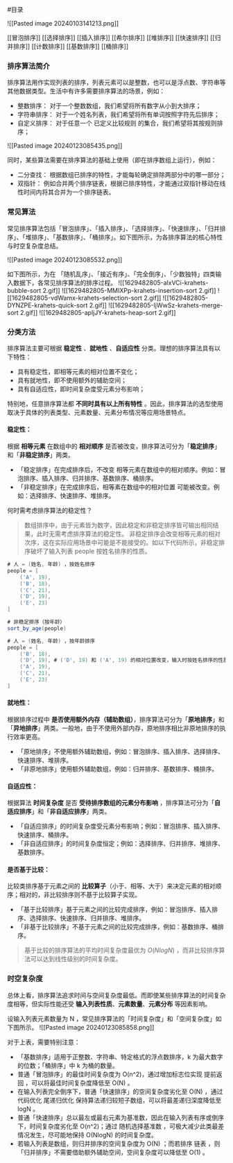 #目录 

![[Pasted image 20240103141213.png]]

[[冒泡排序]]
[[选择排序]]
[[插入排序]]
[[希尔排序]]
[[堆排序]]
[[快速排序]]
[[归并排序]]
[[计数排序]]
[[基数排序]]
[[桶排序]]

### 排序算法简介
排序算法用作实现列表的排序，列表元素可以是整数，也可以是浮点数、字符串等其他数据类型。生活中有许多需要排序算法的场景，例如：

- 整数排序： 对于一个整数数组，我们希望将所有数字从小到大排序；
- 字符串排序： 对于一个姓名列表，我们希望将所有单词按照字符先后排序；
- 自定义排序： 对于任意一个 已定义比较规则 的集合，我们希望将其按规则排序；

![[Pasted image 20240123085435.png]]

同时，某些算法需要在排序算法的基础上使用（即在排序数组上运行），例如：

- 二分查找： 根据数组已排序的特性，才能每轮确定排除两部分中的哪一部分；
- 双指针： 例如合并两个排序链表，根据已排序特性，才能通过双指针移动在线性时间内将其合并为一个排序链表。

### 常见算法
常见排序算法包括「冒泡排序」、「插入排序」、「选择排序」、「快速排序」、「归并排序」、「堆排序」、「基数排序」、「桶排序」。如下图所示，为各排序算法的核心特性与时空复杂度总结。

![[Pasted image 20240123085532.png]]

如下图所示，为在 「随机乱序」、「接近有序」、「完全倒序」、「少数独特」四类输入数据下，各常见排序算法的排序过程。
![[1629482805-alxVCi-krahets-bubble-sort 2.gif]]
![[1629482805-MMIXPp-krahets-insertion-sort 2.gif]]
![[1629482805-vdWamx-krahets-selection-sort 2.gif]]
![[1629482805-DYNZPE-krahets-quick-sort 2.gif]]
![[1629482805-IjWwSz-krahets-merge-sort 2.gif]]
![[1629482805-apljJY-krahets-heap-sort 2.gif]]

### 分类方法
排序算法主要可根据 **稳定性** 、**就地性** 、**自适应性** 分类。理想的排序算法具有以下特性：
- 具有稳定性，即相等元素的相对位置不变化；
- 具有就地性，即不使用额外的辅助空间；
- 具有自适应性，即时间复杂度受元素分布影响；

特别地，任意排序算法都 **不同时具有以上所有特性** 。因此，排序算法的选型使用取决于具体的列表类型、元素数量、元素分布情况等应用场景特点。

#### 稳定性：
根据 **相等元素** 在数组中的 **相对顺序** 是否被改变，排序算法可分为「**稳定排序**」和「**非稳定排序**」两类。

- 「稳定排序」在完成排序后，不改变 相等元素在数组中的相对顺序。例如：冒泡排序、插入排序、归并排序、基数排序、桶排序。
- 「非稳定排序」在完成排序后，相等素在数组中的相对位置 可能被改变。例如：选择排序、快速排序、堆排序。

何时需考虑排序算法的稳定性？
> 数组排序中，由于元素皆为数字，因此稳定和非稳定排序皆可输出相同结果，此时无需考虑排序算法的稳定性。
> 非稳定排序会改变相等元素的相对次序，这在实际应用场景中可能是不能接受的。如以下代码所示，非稳定排序破坏了输入列表 people 按姓名排序的性质。
```java
# 人 = (姓名, 年龄) ，按姓名排序
people = [
    ('A', 19),
    ('B', 18),
    ('C', 21),
    ('D', 19),
    ('E', 23)
]

# 非稳定排序（按年龄）
sort_by_age(people)

# 人 = (姓名, 年龄) ，按年龄排序
people = [
    ('B', 18),
    ('D', 19), # ('D', 19) 和 ('A', 19) 的相对位置改变，输入时按姓名排序的性质丢失
    ('A', 19),
    ('C', 21),
    ('E', 23)
]
```
#### 就地性：
根据排序过程中 **是否使用额外内存（辅助数组）**，排序算法可分为「**原地排序**」和「**异地排序**」两类。一般地，由于不使用外部内存，原地排序相比非原地排序的执行效率更高。
- 「原地排序」不使用额外辅助数组，例如：冒泡排序、插入排序、选择排序、快速排序、堆排序。
- 「非原地排序」使用额外辅助数组，例如：归并排序、基数排序、桶排序。
#### 自适应性：
根据算法 **时间复杂度** 是否 **受待排序数组的元素分布影响** ，排序算法可分为「**自适应排序**」和「**非自适应排序**」两类。

- 「自适应排序」的时间复杂度受元素分布影响；例如：冒泡排序、插入排序、快速排序、桶排序。
- 「非自适应排序」的时间复杂度恒定；例如：选择排序、归并排序、堆排序、基数排序。
#### 是否基于比较：
比较类排序基于元素之间的 **比较算子**（小于、相等、大于）来决定元素的相对顺序；相对的，非比较排序则不基于比较算子实现。

- 「基于比较排序」基于元素之间的比较完成排序，例如：冒泡排序、插入排序、选择排序、快速排序、归并排序、堆排序。
- 「非基于比较排序」不基于元素之间的比较完成排序，例如：基数排序、桶排序。
> 基于比较的排序算法的平均时间复杂度最优为 $O(NlogN)$ ，而非比较排序算法可以达到线性级别的时间复杂度。

### 时空复杂度
总体上看，排序算法追求时间与空间复杂度最低。而即使某些排序算法的时间复杂度相等，但实际性能还受 **输入列表性质**、**元素数量**、**元素分布**  等因素影响。

设输入列表元素数量为 N ，常见排序算法的「时间复杂度」和「空间复杂度」如下图所示。
![[Pasted image 20240123085858.png]]

对于上表，需要特别注意：
- 「基数排序」适用于正整数、字符串、特定格式的浮点数排序，k 为最大数字的位数；「桶排序」中 k 为桶的数量。
- 普通「冒泡排序」的最佳时间复杂度为 O(n^2)，通过增加标志位实现 提前返回 ，可以将最佳时间复杂度降低至 O(N) 。
- 在输入列表完全倒序下，普通「快速排序」的空间复杂度劣化至 O(N) ，通过代码优化 尾递归优化 保持算法递归较短子数组，可以将最差递归深度降低至 logN 。
- 普通「快速排序」总以最左或最右元素为基准数，因此在输入列表有序或倒序下，时间复杂度劣化至 O(n^2)；通过 随机选择基准数 ，可极大减少此类最差情况发生，尽可能地保持 O(NlogN) 的时间复杂度。
- 若输入列表是数组，则归并排序的空间复杂度为 O(N) ；而若排序 链表 ，则「归并排序」不需要借助额外辅助空间，空间复杂度可以降低至 O(1) 。
